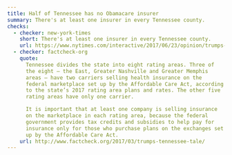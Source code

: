 ```yaml
---
title: Half of Tennessee has no Obamacare insurer
summary: There's at least one insurer in every Tennessee county.
checks:
  - checker: new-york-times
    short: There's at least one insurer in every Tennessee county.
    url: https://www.nytimes.com/interactive/2017/06/23/opinion/trumps-lies.html
  - checker: factcheck-org
    quote:
      Tennessee divides the state into eight rating areas. Three of
      the eight — the East, Greater Nashville and Greater Memphis
      areas — have two carriers selling health insurance on the
      federal marketplace set up by the Affordable Care Act, according
      to the state’s 2017 rating area plans and rates. The other five
      rating areas have only one carrier.

      It is important that at least one company is selling insurance
      on the marketplace in each rating area, because the federal
      government provides tax credits and subsidies to help pay for
      insurance only for those who purchase plans on the exchanges set
      up by the Affordable Care Act.
    url: http://www.factcheck.org/2017/03/trumps-tennessee-tale/
---
```

